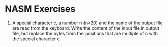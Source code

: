 # NASM Exercises

1) A special character c, a number n (n<20) and the name of the output file are read from the keyboard. Write the content of the input file in output file, but replace the bytes from the positions that are multiple of n with the special character c.
